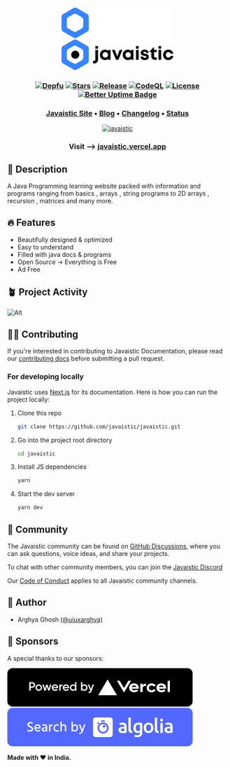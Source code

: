 <div align=center>

<br>

<img height=70 src="https://raw.githubusercontent.com/javaistic/.github/main/profile/img/logo-light.svg#gh-dark-mode-only">
<img height=70 src="https://raw.githubusercontent.com/javaistic/.github/main/profile/img/logo-dark.svg#gh-light-mode-only">

<br>
  
### [![Depfu](https://badges.depfu.com/badges/b0bc0e5fa34d75e54478a4e37b1b2d72/status.svg)](https://depfu.com) [![Stars](https://badgen.net/github/stars/javaistic/javaistic)](https://github.com/javaistic/javaistic/stargazers) [![Release](https://badgen.net/github/release/javaistic/javaistic)](https://github.com/javaistic/javaistic/releases) [![CodeQL](https://github.com/javaistic/javaistic/actions/workflows/codeql-analysis.yml/badge.svg)](https://github.com/javaistic/javaistic/actions/workflows/codeql-analysis.yml) [![License](https://badgen.net/github/license/javaistic/javaistic)](LICENSE) [![Better Uptime Badge](https://betteruptime.com/status-badges/v1/monitor/8a3u.svg)](https://javaistic.betteruptime.com/?utm_source=status_badge)

</div>

<div align="center">

### [Javaistic Site](https://javaistic.vercel.app/) • [Blog](https://javaistic.vercel.app/blog) • [Changelog](https://javaistic.vercel.app/changelog) • [Status](https://javaistic.vercel.app/status) 

</div>

<div align="center">

[![javaistic](.github/img/javaistic-readme.png)](https://javaistic.vercel.app/?utm_source=github&utm_medium=readme-image&utm_campaign=javaistic)

  ### Visit ⟶ [javaistic.vercel.app](https://javaistic.vercel.app/?utm_source=github&utm_medium=readme-link&utm_campaign=javaistic)

</div>

## 📄 Description

A Java Programming learning website packed with information and programs ranging from basics , arrays , string programs to 2D arrays , recursion , matrices and many more.

## 🔥 Features

- Beautifully designed & optimized
- Easy to understand
- Filled with java docs & programs
- Open Source → Everything is Free
- Ad Free

## 🪴 Project Activity

![Alt](https://repobeats.axiom.co/api/embed/3df6f52cbd6d58e6c248f9457081834adf6459e5.svg "Repobeats analytics image")

## 🧑‍💻 Contributing
If you're interested in contributing to Javaistic Documentation, please read our [contributing docs](CONTRIBUTING.md) before submitting a pull request.

### For developing locally

Javaistic uses [Next.js](https://nextjs.org/) for its documentation. Here is how you can run the project locally:

1. Clone this repo

    ```sh
    git clone https://github.com/javaistic/javaistic.git
    ```

2. Go into the project root directory

    ```sh
    cd javaistic
    ```

3. Install JS dependencies

    ```sh
    yarn
    ```

4. Start the dev server

    ```sh
    yarn dev
    ```
    
## 🤝 Community

The Javaistic community can be found on [GitHub Discussions](https://github.com/javaistic/javaistic/discussions), where you can ask questions, voice ideas, and share your projects.

To chat with other community members, you can join the [Javaistic Discord](https://javaistic.vercel.app/discord)

Our [Code of Conduct](CODE_OF_CONDUCT.md) applies to all Javaistic community channels.

## 👦 Author
- Arghya Ghosh [(@uiuxarghya)](https://twitter.com/uiuxarghya)

## 💖 Sponsors

A special thanks to our sponsors:

[![Powered by Vercel](.github/img/powered-by-vercel.svg)](https://vercel.com/?utm_source=javaistic&utm_campaign=oss)
[![Search by Algolia](.github/img/search-by-algolia.svg)](https://algolia.com/?utm_source=javaistic&utm_campaign=oss)

**Made with ❤️ in India.**
